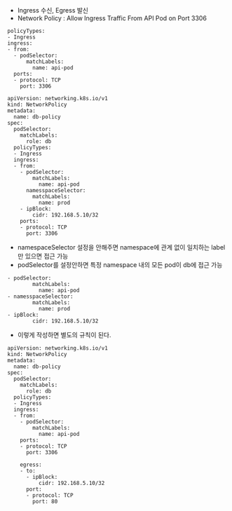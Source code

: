 - Ingress 수신, Egress 발신
- Network Policy : Allow Ingress Traffic From API Pod on Port 3306
```
policyTypes:
- Ingress
ingress:
- from:
  - podSelector:
      matchLabels:
        name: api-pod
  ports:
  - protocol: TCP
    port: 3306
```

```
apiVersion: networking.k8s.io/v1
kind: NetworkPolicy
metadata:
  name: db-policy
spec:
  podSelector:
    matchLabels:
      role: db
  policyTypes:
  - Ingress
  ingress:
  - from:
    - podSelector:
        matchLabels:
          name: api-pod
      namesspaceSelector:
        matchLabels:
          name: prod
    - ipBlock:
        cidr: 192.168.5.10/32
    ports:
    - protocol: TCP
      port: 3306
```
- namespaceSelector 설정을 안해주면 namespace에 관계 없이 일치하는 label만 있으면 접근 가능
- podSelector를 설정안하면 특정 namespace 내의 모든 pod이 db에 접근 가능 
```
- podSelector:
        matchLabels:
          name: api-pod
- namesspaceSelector:
        matchLabels:
          name: prod
- ipBlock:
        cidr: 192.168.5.10/32
```
- 이렇게 작성하면 별도의 규칙이 된다.
```
apiVersion: networking.k8s.io/v1
kind: NetworkPolicy
metadata:
  name: db-policy
spec:
  podSelector:
    matchLabels:
      role: db
  policyTypes:
  - Ingress
  ingress:
  - from:
    - podSelector:
        matchLabels:
          name: api-pod
    ports:
    - protocol: TCP
      port: 3306
      
    egress:
    - to:
      - ipBlock:
          cidr: 192.168.5.10/32
      port:
      - protocol: TCP
        port: 80
```